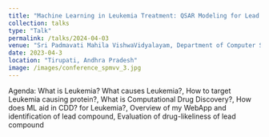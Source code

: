 ```yaml
---
title: "Machine Learning in Leukemia Treatment: QSAR Modeling for Lead Compound Identification"
collection: talks
type: "Talk"
permalink: /talks/2024-04-03
venue: "Sri Padmavati Mahila VishwaVidyalayam, Department of Computer Science"
date: 2023-04-3
location: "Tirupati, Andhra Pradesh"
image: /images/conference_spmvv_3.jpg
---
```

Agenda: What is Leukemia? What causes Leukemia?, How to target Leukemia causing protein?, What is Computational Drug Discovery?, How does ML aid in CDD? for Leukemia?, Overview of my WebApp and identification of lead compound, Evaluation of drug-likeliness of lead compound
